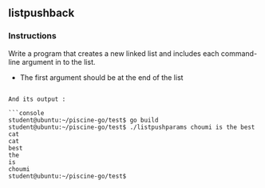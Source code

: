 ## listpushback

### Instructions

Write a program that creates a new linked list and includes each command-line argument in to the list.

-   The first argument should be at the end of the list

````

And its output :

```console
student@ubuntu:~/piscine-go/test$ go build
student@ubuntu:~/piscine-go/test$ ./listpushparams choumi is the best cat
cat
best
the
is
choumi
student@ubuntu:~/piscine-go/test$
````
